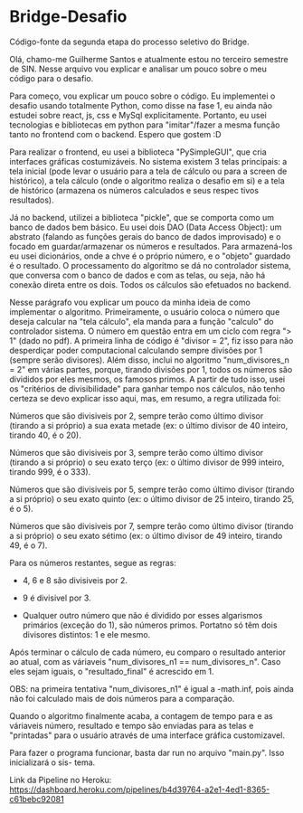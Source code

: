 # Bridge-Desafio
Código-fonte da segunda etapa do processo seletivo do Bridge.

Olá, chamo-me Guilherme Santos e atualmente estou no terceiro semestre de SIN.
Nesse arquivo vou explicar e analisar um pouco sobre o meu código para o desafio.

Para começo, vou explicar um pouco sobre o código. Eu implementei o desafio usando
totalmente Python, como disse na fase 1, eu ainda não estudei sobre react, js, css e MySql
explicitamente. Portanto, eu usei tecnologias e bibliotecas em python para "imitar"/fazer a
mesma função tanto no frontend com o backend. Espero que gostem :D

Para realizar o frontend, eu usei a biblioteca "PySimpleGUI", que cria interfaces gráficas
costumizáveis. No sistema existem 3 telas principais: a tela inicial (pode levar o usuário
para a tela de cálculo ou para a screen de histórico), a tela cálculo (onde o algoritmo
realiza o desafio em si) e a tela de histórico (armazena os números calculados e seus respec
tivos resultados). 

Já no backend, utilizei a biblioteca "pickle", que se comporta como um banco de dados bem
básico. Eu usei dois DAO (Data Access Object): um abstrato (falando as funções gerais do
banco de dados improvisado) e o focado em guardar/armazenar os números e resultados.
Para armazená-los eu usei dicionários, onde a chve é o próprio número, e o "objeto" guardado
é o resultado. O processamento do algoritmo se dá no controlador sistema, que conversa com o
banco de dados e com as telas, ou seja, não há conexão direta entre os dois. Todos os cálculos
são efetuados no backend.

Nesse parágrafo vou explicar um pouco da minha ideia de como implementar o algoritmo.
Primeiramente, o usuário coloca o número que deseja calcular na "tela cálculo", ela manda
para a função "calculo" do controlador sistema. O número em questão entra em um ciclo com
regra "> 1" (dado no pdf). A primeira linha de código é "divisor = 2", fiz isso para não 
desperdiçar poder computacional calculando sempre divisões por 1 (sempre serão divisores).
Além disso, inclui no algoritmo "num_divisores_n = 2" em várias partes, porque, tirando divisões por
1, todos os números são divididos por eles mesmos, os famosos primos.
A partir de tudo isso, usei os "critérios de divisibilidade" para ganhar tempo nos cálculos,
não tenho certeza se devo explicar isso aqui, mas, em resumo, a regra utilizada foi:

Números que são divisiveis por 2, sempre terão como último divisor (tirando a si próprio) a
sua exata metade (ex: o último divisor de 40 inteiro, tirando 40, é o 20).

Números que são divisiveis por 3, sempre terão como último divisor (tirando a si próprio) o
seu exato terço (ex: o último divisor de 999 inteiro, tirando 999, é o 333).

Números que são divisiveis por 5, sempre terão como último divisor (tirando a si próprio) o
seu exato quinto (ex: o último divisor de 25 inteiro, tirando 25, é o 5).

Números que são divisiveis por 7, sempre terão como último divisor (tirando a si próprio) o
seu exato sétimo (ex: o último divisor de 49 inteiro, tirando 49, é o 7).

Para os números restantes, segue as regras: 

- 4, 6 e 8 são divisiveis por 2.
- 9 é divisivel por 3.

- Qualquer outro número que não é dividido por esses algarismos primários (exceção do 1), são
  números primos. Portatno só têm dois divisores distintos: 1 e ele mesmo.

Após terminar o cálculo de cada número, eu comparo o resultado anterior ao atual, com as váriaveis
"num_divisores_n1 == num_divisores_n". Caso eles sejam iguais, o "resultado_final" é acrescido em 1.

OBS: na primeira tentativa "num_divisores_n1" é igual a -math.inf, pois ainda não foi calculado
mais de dois números para a comparação.

Quando o algoritmo finalmente acaba, a contagem de tempo para e as váriaveis número, resultado e
tempo são enviadas para as telas e "printadas" para o usuário através de uma interface gráfica
customizavel.

Para fazer o programa funcionar, basta dar run no arquivo "main.py". Isso inicializará o sis-
tema.

Link da Pipeline no Heroku:
https://dashboard.heroku.com/pipelines/b4d39764-a2e1-4ed1-8365-c61bebc92081
